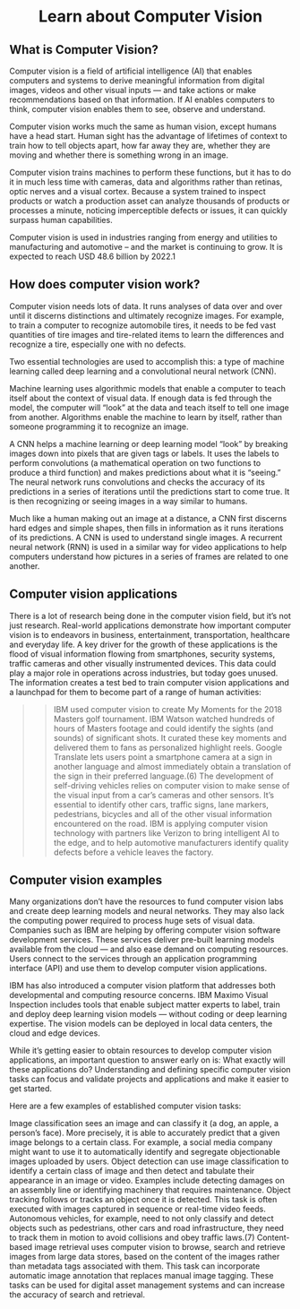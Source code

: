 <h1 align="center"> Learn about Computer Vision </h1>

## What is Computer Vision?

Computer vision is a field of artificial intelligence (AI) that enables computers and systems to derive meaningful information from digital images, videos and other visual inputs — and take actions or make recommendations based on that information. If AI enables computers to think, computer vision enables them to see, observe and understand.

Computer vision works much the same as human vision, except humans have a head start. Human sight has the advantage of lifetimes of context to train how to tell objects apart, how far away they are, whether they are moving and whether there is something wrong in an image.

Computer vision trains machines to perform these functions, but it has to do it in much less time with cameras, data and algorithms rather than retinas, optic nerves and a visual cortex. Because a system trained to inspect products or watch a production asset can analyze thousands of products or processes a minute, noticing imperceptible defects or issues, it can quickly surpass human capabilities.

Computer vision is used in industries ranging from energy and utilities to manufacturing and automotive – and the market is continuing to grow. It is expected to reach USD 48.6 billion by 2022.1

## How does computer vision work?

Computer vision needs lots of data. It runs analyses of data over and over until it discerns distinctions and ultimately recognize images. For example, to train a computer to recognize automobile tires, it needs to be fed vast quantities of tire images and tire-related items to learn the differences and recognize a tire, especially one with no defects.

Two essential technologies are used to accomplish this: a type of machine learning called deep learning and a convolutional neural network (CNN).

Machine learning uses algorithmic models that enable a computer to teach itself about the context of visual data. If enough data is fed through the model, the computer will “look” at the data and teach itself to tell one image from another. Algorithms enable the machine to learn by itself, rather than someone programming it to recognize an image.

A CNN helps a machine learning or deep learning model “look” by breaking images down into pixels that are given tags or labels. It uses the labels to perform convolutions (a mathematical operation on two functions to produce a third function) and makes predictions about what it is “seeing.” The neural network runs convolutions and checks the accuracy of its predictions in a series of iterations until the predictions start to come true. It is then recognizing or seeing images in a way similar to humans.

Much like a human making out an image at a distance, a CNN first discerns hard edges and simple shapes, then fills in information as it runs iterations of its predictions. A CNN is used to understand single images. A recurrent neural network (RNN) is used in a similar way for video applications to help computers understand how pictures in a series of frames are related to one another.

## Computer vision applications

There is a lot of research being done in the computer vision field, but it’s not just research. Real-world applications demonstrate how important computer vision is to endeavors in business, entertainment, transportation, healthcare and everyday life. A key driver for the growth of these applications is the flood of visual information flowing from smartphones, security systems, traffic cameras and other visually instrumented devices. This data could play a major role in operations across industries, but today goes unused. The information creates a test bed to train computer vision applications and a launchpad for them to become part of a range of human activities:

>> IBM used computer vision to create My Moments for the 2018 Masters golf tournament. IBM Watson watched hundreds of hours of Masters footage and could identify the sights (and sounds) of significant shots. It curated these key moments and delivered them to fans as personalized highlight reels.
>> Google Translate lets users point a smartphone camera at a sign in another language and almost immediately obtain a translation of the sign in their preferred language.(6)
>> The development of self-driving vehicles relies on computer vision to make sense of the visual input from a car’s cameras and other sensors. It’s essential to identify other cars, traffic signs, lane markers, pedestrians, bicycles and all of the other visual information encountered on the road.
>> IBM is applying computer vision technology with partners like Verizon to bring intelligent AI to the edge, and to help automotive manufacturers identify quality defects before a vehicle leaves the factory.

## Computer vision examples

Many organizations don’t have the resources to fund computer vision labs and create deep learning models and neural networks. They may also lack the computing power required to process huge sets of visual data. Companies such as IBM are helping by offering computer vision software development services. These services deliver pre-built learning models available from the cloud — and also ease demand on computing resources. Users connect to the services through an application programming interface (API) and use them to develop computer vision applications.

IBM has also introduced a computer vision platform that addresses both developmental and computing resource concerns. IBM Maximo Visual Inspection includes tools that enable subject matter experts to label, train and deploy deep learning vision models — without coding or deep learning expertise. The vision models can be deployed in local data centers, the cloud and edge devices.

While it’s getting easier to obtain resources to develop computer vision applications, an important question to answer early on is: What exactly will these applications do? Understanding and defining specific computer vision tasks can focus and validate projects and applications and make it easier to get started.

Here are a few examples of established computer vision tasks:

Image classification sees an image and can classify it (a dog, an apple, a person’s face). More precisely, it is able to accurately predict that a given image belongs to a certain class. For example, a social media company might want to use it to automatically identify and segregate objectionable images uploaded by users.
Object detection can use image classification to identify a certain class of image and then detect and tabulate their appearance in an image or video. Examples include detecting damages on an assembly line or identifying machinery that requires maintenance.
Object tracking follows or tracks an object once it is detected. This task is often executed with images captured in sequence or real-time video feeds. Autonomous vehicles, for example, need to not only classify and detect objects such as pedestrians, other cars and road infrastructure, they need to track them in motion to avoid collisions and obey traffic laws.(7)
Content-based image retrieval uses computer vision to browse, search and retrieve images from large data stores, based on the content of the images rather than metadata tags associated with them. This task can incorporate automatic image annotation that replaces manual image tagging. These tasks can be used for digital asset management systems and can increase the accuracy of search and retrieval.
